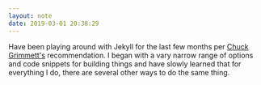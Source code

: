 ```yaml
---
layout: note
date: 2019-03-01 20:38:29
---
```


Have been playing around with Jekyll for the last few months per [Chuck Grimmett's](https://cagrimmett.com) recommendation. I began with a vary narrow range of options and code snippets for building things and have slowly learned that for everything I do, there are several other ways to do the same thing.
